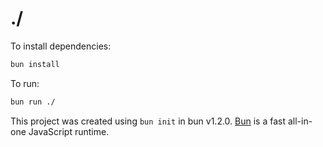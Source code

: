 # ./

To install dependencies:

```bash
bun install
```

To run:

```bash
bun run ./
```

This project was created using `bun init` in bun v1.2.0. [Bun](https://bun.sh) is a fast all-in-one JavaScript runtime.
